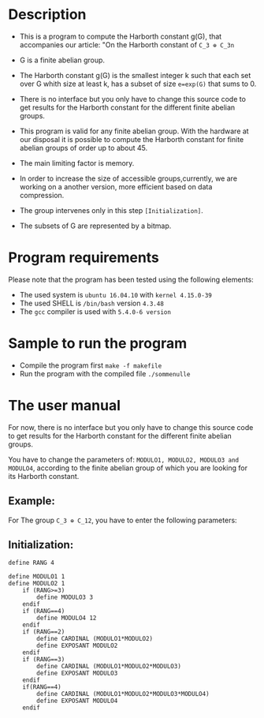 # Description 

* This is a program to compute the Harborth constant g(G), that accompanies our article: "On the Harborth constant of `C_3 ⊕ C_3n`

* G is a finite abelian group.

* The Harborth constant g(G) is the smallest integer k such that each set over G whith size at least k, has a subset of size `e=exp(G)` that sums to 0.

* There is no interface but you only have to change this source code to get results for the Harborth constant for the different finite abelian groups.

* This program is valid for any finite abelian group. With the hardware at our disposal it is possible to compute the Harborth constant for finite abelian groups of order up to about 45.

* The main limiting factor is memory.

* In order to increase the size of accessible groups,currently, we are working on a another version, more efficient based on data compression.

* The group intervenes only in this step `[Initialization]`.

* The subsets of G are represented by a bitmap. 


# Program requirements

Please note that the program has been tested using the following elements:

* The used system is `ubuntu 16.04.10` with `kernel 4.15.0-39`
* The used SHELL is `/bin/bash` version `4.3.48`
* The `gcc` compiler is used with `5.4.0-6 version`

# Sample to run the program

* Compile the program first `make -f makefile`
* Run the program with the compiled file `./sommenulle`

# The user manual

For now, there is no interface but you only have to change this source code to get results for the Harborth constant for the different finite abelian groups.

You have to change the parameters of: `MODULO1, MODULO2, MODULO3 and MODULO4`, according to the finite abelian group of which you are looking for its Harborth constant. 

## Example: 
For The group `C_3 ⊕ C_12`, you have to enter the following parameters:
 
## Initialization: 
```
define RANG 4

define MODULO1 1
define MODULO2 1
	if (RANG>=3)
		define MODULO3 3
	endif
	if (RANG==4)
		define MODULO4 12
	endif
	if (RANG==2)
		define CARDINAL (MODULO1*MODULO2)
		define EXPOSANT MODULO2
	endif
	if (RANG==3)
		define CARDINAL (MODULO1*MODULO2*MODULO3)
		define EXPOSANT MODULO3
	endif
	if(RANG==4)
		define CARDINAL (MODULO1*MODULO2*MODULO3*MODULO4)
		define EXPOSANT MODULO4
	endif
```
